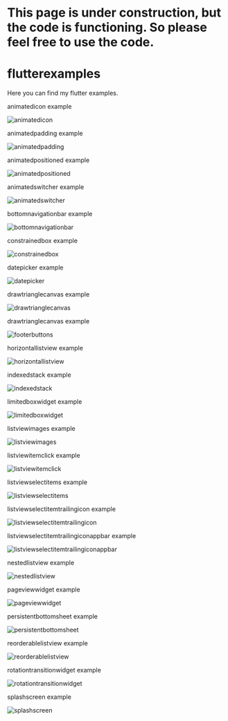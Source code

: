 # This page is under construction, but the code is functioning. So please feel free to use the code. 

# flutterexamples
Here you can find my flutter examples.

animatedicon example

![animatedicon] 

[animatedicon]: Images/animatedicon.gif


animatedpadding example

![animatedpadding] 

[animatedpadding]: Images/animatedpadding.gif


animatedpositioned example


![animatedpositioned] 

[animatedpositioned]: Images/animatedpositioned.gif




animatedswitcher example


![animatedswitcher] 

[animatedswitcher]: Images/animatedswitcher.gif



bottomnavigationbar example


![bottomnavigationbar] 

[bottomnavigationbar]: Images/bottomnavigationbar.gif



constrainedbox example


![constrainedbox] 

[constrainedbox]: Images/constrainedbox.PNG



datepicker example 



![datepicker] 

[datepicker]: Images/datepicker.gif



drawtrianglecanvas example 



![drawtrianglecanvas] 

[drawtrianglecanvas]: Images/drawtrianglecanvas.PNG



drawtrianglecanvas example 



![footerbuttons] 

[footerbuttons]: Images/footerbuttons.PNG


horizontallistview example 

![horizontallistview] 

[horizontallistview]: Images/horizontallistview.gif


indexedstack example 

![indexedstack] 

[indexedstack]: Images/indexedstack.gif


limitedboxwidget example 

![limitedboxwidget] 

[limitedboxwidget]: Images/limitedboxwidget.gif


listviewimages example 

![listviewimages] 

[listviewimages]: Images/listviewimages.gif



listviewitemclick example 

![listviewitemclick] 

[listviewitemclick]: Images/listviewitemclick.gif


listviewselectitems example 

![listviewselectitems] 

[listviewselectitems]: Images/listviewselectitems.gif


listviewselectitemtrailingicon example 

![listviewselectitemtrailingicon] 

[listviewselectitemtrailingicon]: Images/listviewselectitemtrailingicon.gif




listviewselectitemtrailingiconappbar example 

![listviewselectitemtrailingiconappbar] 

[listviewselectitemtrailingiconappbar]: Images/listviewselectitemtrailingiconappbar.gif




nestedlistview example 

![nestedlistview] 

[nestedlistview]: Images/nestedlistview.gif



pageviewwidget example 

![pageviewwidget] 

[pageviewwidget]: Images/pageviewwidget.gif


persistentbottomsheet example 

![persistentbottomsheet] 

[persistentbottomsheet]: Images/persistentbottomsheet.gif




reorderablelistview example 

![reorderablelistview] 

[reorderablelistview]: Images/reorderablelistview.gif



rotationtransitionwidget example 

![rotationtransitionwidget] 

[rotationtransitionwidget]: Images/rotationtransitionwidget.gif




splashscreen example 

![splashscreen] 

[splashscreen]: Images/splashscreen.gif


